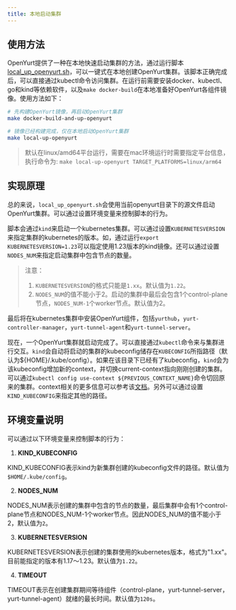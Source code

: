 ```yaml
---
title: 本地启动集群
---
```


## 使用方法

OpenYurt提供了一种在本地快速启动集群的方法，通过运行脚本[local_up_openyurt.sh](https://github.com/openyurtio/openyurt/blob/master/hack/make-rules/local_up_openyurt.sh)，可以一键式在本地创建OpenYurt集群。该脚本正确完成后，可以直接通过kubectl命令访问集群。在运行前需要安装docker、kubectl、go和kind等依赖软件，以及`make docker-build`在本地准备好OpenYurt各组件镜像。使用方法如下：

```bash
# 先构建OpenYurt镜像，再启动OpenYurt集群
make docker-build-and-up-openyurt

# 镜像已经构建完成，仅在本地启动OpenYurt集群
make local-up-openyurt
```

> 默认在linux/amd64平台运行，需要在mac环境运行时需要指定平台信息，执行命令为: `make local-up-openyurt TARGET_PLATFORMS=linux/arm64`

## 实现原理

总的来说，`local_up_openyurt.sh`会使用当前openyurt目录下的源文件启动OpenYurt集群。可以通过设置环境变量来控制脚本的行为。

脚本会通过`kind`来启动一个kubernetes集群。可以通过设置`KUBERNETESVERSION`来指定集群的kubernetes的版本。如，通过运行`export KUBERNETESVERSION=1.23`可以指定使用1.23版本的kind镜像。还可以通过设置`NODES_NUM`来指定启动集群中包含节点的数量。
>注意：
>1. `KUBERNETESVERSION`的格式只能是`1.xx`。默认值为`1.22`。
>2. `NODES_NUM`的值不能小于2。启动的集群中最后会包含1个control-plane节点，`NODES_NUM-1`个worker节点。默认值为2。

最后将在kubernetes集群中安装OpenYurt组件，包括`yurthub`，`yurt-controller-manager`，`yurt-tunnel-agent`和`yurt-tunnel-server`。

现在，一个OpenYurt集群就启动完成了。可以直接通过`kubectl`命令来与集群进行交互。`kind`会自动将启动的集群的kubeconfig储存在`KUBECONFIG`所指路径（默认为${HOME}/.kube/config）。如果在该目录下已经有了kubeconfig，`kind`会为该kubeconfig增加新的context，并切换current-context指向刚刚创建的集群。可以通过`kubectl config use-context ${PREVIOUS_CONTEXT_NAME}`命令切回原来的集群。context相关的更多信息可以参考该[文档](https://kubernetes.io/docs/tasks/access-application-cluster/configure-access-multiple-clusters)。另外可以通过设置`KIND_KUBECONFIG`来指定其他的路径。

## 环境变量说明

可以通过以下环境变量来控制脚本的行为：

1. **KIND_KUBECONFIG**

KIND_KUBECONFIG表示kind为新集群创建的kubeconfig文件的路径。默认值为`$HOME/.kube/config`。

2. **NODES_NUM**

NODES_NUM表示创建的集群中包含的节点的数量，最后集群中会有1个control-plane节点和NODES_NUM-1个worker节点。因此NODES_NUM的值不能小于2，默认值为`2`。

3. **KUBERNETESVERSION**

KUBERNETESVERSION表示创建的集群使用的kubernetes版本，格式为"1.xx"。目前能指定的版本有1.17～1.23。默认值为`1.22`。

4. **TIMEOUT**

TIMEOUT表示在创建集群期间等待组件（control-plane，yurt-tunnel-server，yurt-tunnel-agent）就绪的最长时间。默认值为`120s`。